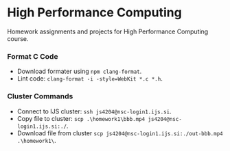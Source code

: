 # High Performance Computing
Homework assignments and projects for High Performance Computing course.

### Format C Code
- Download formater using `npm clang-format`.
- Lint code: `clang-format -i -style=WebKit *.c *.h`.

### Cluster Commands
- Connect to IJS cluster: `ssh js4204@nsc-login1.ijs.si`.
- Copy file to cluster: `scp .\homework1\bbb.mp4 js4204@nsc-login1.ijs.si:./`.
- Download file from cluster `scp js4204@nsc-login1.ijs.si:./out-bbb.mp4 .\homework1\`.
